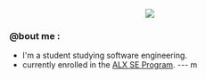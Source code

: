 <p align="center">
  <img src="https://github.com/salimizel/salimizel/blob/master/ezgif.com-video-to-gif.gif">
</p>

### @bout me :
- I'm a student studying software engineering.
-  currently enrolled in the [ALX SE Program](https://www.alxafrica.com/).
--- m
